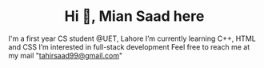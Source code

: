 <h1 align="center"> Hi 👋, Mian Saad here </h1>

I'm a first year CS student @UET, Lahore
I’m currently learning C++, HTML and CSS
I’m interested in full-stack development
Feel free to reach me at my mail "tahirsaad99@gmail.com"
